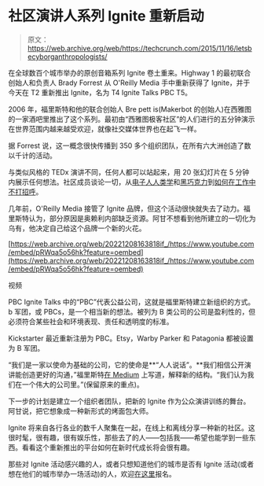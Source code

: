 # 社区演讲人系列 Ignite 重新启动 

> 原文：<https://web.archive.org/web/https://techcrunch.com/2015/11/16/letsbecyborganthropologists/>

在全球数百个城市举办的原创音箱系列 Ignite 卷土重来。Highway 1 的最初联合创始人和负责人 Brady Forrest 从 O'Reilly Media 手中重新获得了 Ignite，并于今天在 T2 重新推出 Ignite，名为 T4 Ignite Talks PBC T5。

2006 年，福里斯特和他的联合创始人 Bre pett is(Makerbot 的创始人)在西雅图的一家酒吧里推出了这个系列。最初由“西雅图极客社区”的人们进行的五分钟演示在世界范围内越来越受欢迎，就像社交媒体世界也在起飞一样。

据 Forrest 说，这一概念很快传播到 350 多个组织团队，在所有六大洲创造了数以千计的活动。

与类似风格的 TEDx 演讲不同，任何人都可以站起来，用 20 张幻灯片在 5 分钟内展示任何想法。社区成员谈论一切，从[电子人人类学](https://web.archive.org/web/20221208163818/https://www.youtube.com/watch?v=pRWqa5o56hk&index=10&list=PLC303BD3A094DBDAE)和[黑巧克力](https://web.archive.org/web/20221208163818/https://www.youtube.com/watch?v=TKMxAMtKTBk)到[如何在工作中不打招呼](https://web.archive.org/web/20221208163818/https://www.youtube.com/watch?v=Zmy5qAgOYX0)。

几年前，O'Reilly Media 接管了 Ignite 品牌，但这个活动很快就失去了动力。福里斯特认为，部分原因是奥赖利内部缺乏资源。阿甘不想看到他所建立的一切化为乌有，他决定自己给这个品牌一个新的火花。

[https://web.archive.org/web/20221208163818if_/https://www.youtube.com/embed/pRWqa5o56hk?feature=oembed](https://web.archive.org/web/20221208163818if_/https://www.youtube.com/embed/pRWqa5o56hk?feature=oembed)

视频

PBC Ignite Talks 中的“PBC”代表公益公司，这就是福里斯特建立新组织的方式。b 军团，或 PBCs，是一个相当新的想法。被列为 B 类公司的公司是盈利性的，但必须符合某些社会和环境表现、责任和透明度的标准。

Kickstarter 最近重新注册为 PBC。Etsy，Warby Parker 和 Patagonia 都被设置为 B 军团。

“我们是一家以使命为基础的公司，它的使命是**“人人说话”。**我们相信公开演讲能创造更好的沟通，”福里斯特[在 Medium](https://web.archive.org/web/20221208163818/https://medium.com/@brady/2a35a25288c1) 上写道，解释新的结构。“我们认为我们在一个伟大的公司里。”(保留原来的重点)。

下一步的计划是建立一个组织者团队，把新的 Ignite 作为公众演讲训练的舞台。阿甘说，把它想象成一种新形式的烤面包大师。

Ignite 将来自各行各业的数千人聚集在一起，在线上和离线分享一种新的社区。这很时髦，很有趣，很有娱乐性，那些去了的人——包括我——希望也能学到一些东西。看看这个重新推出的平台如何在新时代成长将会很有趣。

那些对 Ignite 活动感兴趣的人，或者只想知道他们的城市是否有 Ignite 活动(或者想在他们的城市举办一场活动)的人，欢迎[在这里](https://web.archive.org/web/20221208163818/http://content.ignitetalks.io/start-an-ignite/)报名。